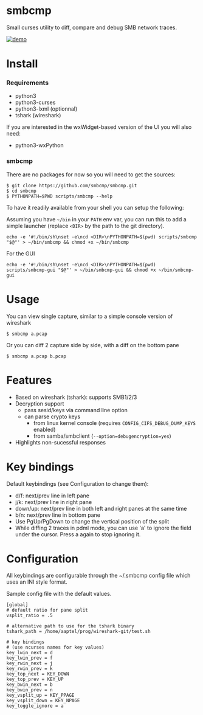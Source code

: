 smbcmp
======

Small curses utility to diff, compare and debug SMB network traces.


[![demo](https://asciinema.org/a/235634.svg)](https://asciinema.org/a/235634)



Install
=======

### Requirements

- python3
- python3-curses
- python3-lxml (optionnal)
- tshark (wireshark)

If you are interested in the wxWidget-based version of the UI you will also need:

- python3-wxPython

### smbcmp

There are no packages for now so you will need to get the sources:

    $ git clone https://github.com/smbcmp/smbcmp.git
    $ cd smbcmp
    $ PYTHONPATH=$PWD scripts/smbcmp --help

To have it readily available from your shell you can setup the following:

Assuming you have `~/bin` in your `PATH` env var, you can run this to
add a simple launcher (replace `<DIR>` by the path to the git
directory).

    echo -e '#!/bin/sh\nset -e\ncd <DIR>\nPYTHONPATH=$(pwd) scripts/smbcmp "$@"' > ~/bin/smbcmp && chmod +x ~/bin/smbcmp

For the GUI

    echo -e '#!/bin/sh\nset -e\ncd <DIR>\nPYTHONPATH=$(pwd) scripts/smbcmp-gui "$@"' > ~/bin/smbcmp-gui && chmod +x ~/bin/smbcmp-gui

Usage
=====

You can view single capture, similar to a simple console version of wireshark

    $ smbcmp a.pcap

Or you can diff 2 capture side by side, with a diff on the bottom pane

    $ smbcmp a.pcap b.pcap


Features
========

- Based on wireshark (tshark): supports SMB1/2/3
- Decryption support
  - pass sesid/keys via command line option
  - can parse crypto keys
    - from linux kernel console (requires `CONFIG_CIFS_DEBUG_DUMP_KEYS` enabled)
    - from samba/smbclient (`--option=debugencryption=yes`)
- Highlights non-sucessful responses


Key bindings
============

Default keybindings (see Configuration to change them):

- d/f: next/prev line in left pane
- j/k: next/prev line in right pane
- down/up: next/prev line in both left and right panes at the same time
- b/n: next/prev line in bottom pane
- Use PgUp/PgDown to change the vertical position of the split
- While diffing 2 traces in pdml mode, you can use 'a' to ignore the
  field under the cursor. Press a again to stop ignoring it.


Configuration
=============

All keybindings are configurable through the ~/.smbcmp config file
which uses an INI style format.

Sample config file with the default values.


    [global]
    # default ratio for pane split
    vsplit_ratio = .5

    # alternative path to use for the tshark binary
    tshark_path = /home/aaptel/prog/wireshark-git/test.sh

    # key bindings
    # (use ncurses names for key values)
    key_lwin_next = d
    key_lwin_prev = f
    key_rwin_next = j
    key_rwin_prev = k
    key_top_next = KEY_DOWN
    key_top_prev = KEY_UP
    key_bwin_next = b
    key_bwin_prev = n
    key_vsplit_up = KEY_PPAGE
    key_vsplit_down = KEY_NPAGE
    key_toggle_ignore = a
